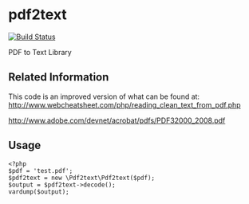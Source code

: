 # pdf2text
[![Build Status](https://travis-ci.com/cpierce/pdf2text.svg?branch=master)](https://travis-ci.com/cpierce/pdf2text)

PDF to Text Library

## Related Information
This code is an improved version of what can be found at:
http://www.webcheatsheet.com/php/reading_clean_text_from_pdf.php

http://www.adobe.com/devnet/acrobat/pdfs/PDF32000_2008.pdf

## Usage

```
<?php
$pdf = 'test.pdf';
$pdf2text = new \Pdf2text\Pdf2text($pdf);
$output = $pdf2text->decode();
vardump($output);
```
